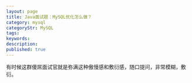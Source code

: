 ```yaml
---
layout: page
title: Java面试题：MySQL优化怎么做？
category: mysql
categoryStr: MySQL
tags:
keywords:
description:
published: true
---
```


有时候这群傻屌面试官就是弥满这种傲慢感和敷衍感，随口提问，非常模糊，敷衍。










